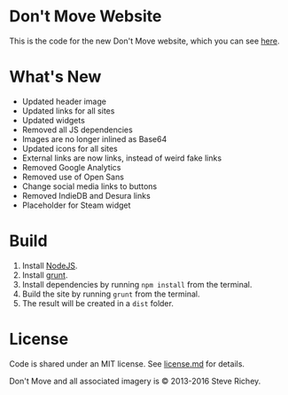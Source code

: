 # Don't Move Website

This is the code for the new Don't Move website, which you can see [here](http://dontmove.co).

# What's New

* Updated header image
* Updated links for all sites
* Updated widgets
* Removed all JS dependencies
* Images are no longer inlined as Base64
* Updated icons for all sites
* External links are now links, instead of weird fake links
* Removed Google Analytics
* Removed use of Open Sans
* Change social media links to buttons
* Removed IndieDB and Desura links
* Placeholder for Steam widget

# Build

1. Install [NodeJS](http://nodejs.org/).
2. Install [grunt](http://gruntjs.com/getting-started).
3. Install dependencies by running `npm install` from the terminal.
4. Build the site by running `grunt` from the terminal.
5. The result will be created in a `dist` folder.

# License

Code is shared under an MIT license. See [license.md](./license.md) for details.

Don't Move and all associated imagery is &copy; 2013-2016 Steve Richey.

